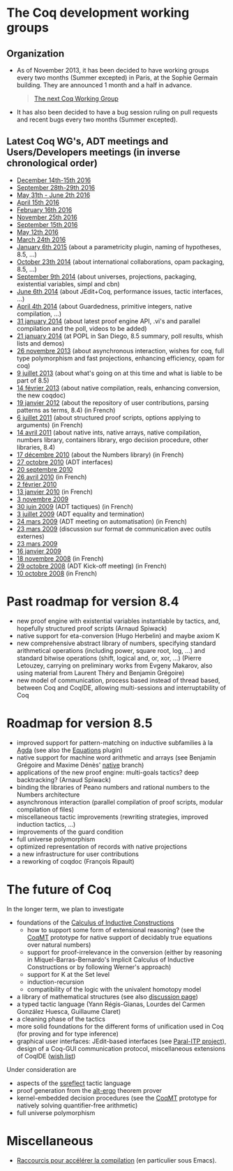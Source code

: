 The Coq development working groups
==================================

Organization
------------

-   As of November 2013, it has been decided to have working groups every two months (Summer excepted) in Paris, at the Sophie Germain building. They are announced 1 month and a half in advance.

    > [The next Coq Working Group](../NextCoqWG)

-   It has also been decided to have a bug session ruling on pull requests and recent bugs every two months (Summer excepted).

Latest Coq WG's, ADT meetings and Users/Developers meetings (in inverse chronological order)
--------------------------------------------------------------------------------------------

-   [December 14th-15th 2016](../CoqWG20161214)
-   [September 28th-29th 2016](../CoqWG20160928)
-   [May 31th - June 2th 2016](../CoqWG20160531)
-   [April 15th 2016](../CoqWG20160415)
-   [February 16th 2016](../CoqWG20160216)
-   [November 25th 2016](../CoqWG20151125)
-   [September 15th 2016](../CoqWG20150915)
-   [May 12th 2016](../CoqWG20150512)
-   [March 24th 2016](../CoqWG20150324)
-   [January 6th 2015](../CoqWG20150106) (about a parametricity plugin, naming of hypotheses, 8.5, ...)
-   [October 23th 2014](../CoqWG20141023) (about international collaborations, opam packaging, 8.5, ...)
-   [September 9th 2014](../CoqWG20140905) (about universes, projections, packaging, existential variables, simpl and cbn)
-   [June 6th 2014](../CoqWG20140606) (about JEdit+Coq, performance issues, tactic interfaces, ...)
-   [April 4th 2014](../CoqWG20140404) (about Guardedness, primitive integers, native compilation, ...)
-   [31 january 2014](../CoqWG20140131) (about latest proof engine API, .vi's and parallel compilation and the poll, videos to be added)
-   [21 january 2014](http://www.irisa.fr/celtique/pichardie/cuw2014/) (at POPL in San Diego, 8.5 summary, poll results, whish lists and demos)
-   [26 novembre 2013](../CRGTCoq20131126) (about asynchronous interaction, wishes for coq, full type polymorphism and fast projections, enhancing efficiency, opam for coq)
-   [9 juillet 2013](../CRGTCoq20130709) (about what's going on at this time and what is liable to be part of 8.5)
-   [14 février 2013](../CRGTCoq20130214) (about native compilation, reals, enhancing conversion, the new coqdoc)
-   [19 janvier 2012](../CRGTCoq20120119) (about the repository of user contributions, parsing patterns as terms, 8.4) (in French)
-   [6 juillet 2011](../CRGTCoq20110706) (about structured proof scripts, options applying to arguments) (in French)
-   [14 avril 2011](../CRGTCoq20110414) (about native ints, native arrays, native compilation, numbers library, containers library, ergo decision procedure, other libraries, 8.4)
-   [17 décembre 2010](../CRGTCoq20101217) (about the Numbers library) (in French)
-   [27 octobre 2010](http://coq.inria.fr/files/summary-27oct2010.txt) (ADT interfaces)
-   [20 septembre 2010](../CRGTCoq20100920)
-   [26 avril 2010](../CRGTCoq20100426) (in French)
-   [2 février 2010](../CRADT20100202)
-   [13 janvier 2010](../CRGTCoq20100113) (in French)
-   [3 novembre 2009](../CRGTCoq20091103)
-   [30 juin 2009](../CRADT20090630) (ADT tactiques) (in French)
-   [3 juillet 2009](../CRGTCoq20090704) (ADT equality and termination)
-   [24 mars 2009](../CRADT20090324) (ADT meeting on automatisation) (in French)
-   [23 mars 2009](../CRADTCommunication20090323) (discussion sur format de communication avec outils externes)
-   [23 mars 2009](../CRGTCoq20090323)
-   [16 janvier 2009](../CRGTCoq20090116)
-   [18 novembre 2008](../CRGTCoq20081118) (in French)
-   [29 octobre 2008](../CRADT20081029) (ADT Kick-off meeting) (in French)
-   [10 octobre 2008](../CRGTCoq20081010) (in French)

Past roadmap for version 8.4
============================

-   new proof engine with existential variables instantiable by tactics, and, hopefully structured proof scripts (Arnaud Spiwack)
-   native support for eta-conversion (Hugo Herbelin) and maybe axiom K
-   new comprehensive abstract library of numbers, specifying standard arithmetical operations (including power, square root, log, ...) and standard bitwise operations (shift, logical and, or, xor, ...) (Pierre Letouzey, carrying on preliminary works from Evgeny Makarov, also using material from Laurent Théry and Benjamin Grégoire)
-   new model of communication, process based instead of thread based, between Coq and CoqIDE, allowing multi-sessions and interruptability of Coq

Roadmap for version 8.5
=======================

-   improved support for pattern-matching on inductive subfamilies à la [Agda](http://appserv.cs.chalmers.se/users/ulfn/wiki/agda.php) (see also the [Equations](http://mattam.org/research/coq/equations.en.html) plugin)
-   native support for machine word arithmetic and arrays (see Benjamin Grégoire and Maxime Dénès' [native](https://gforge.inria.fr/scm/viewvc.php/branches/native/?root=coq) branch)
-   applications of the new proof engine: multi-goals tactics? deep backtracking? (Arnaud Spiwack)
-   binding the libraries of Peano numbers and rational numbers to the Numbers architecture
-   asynchronous interaction (parallel compilation of proof scripts, modular compilation of files)
-   miscellaneous tactic improvements (rewriting strategies, improved induction tactics, ...)
-   improvements of the guard condition
-   full universe polymorphism
-   optimized representation of records with native projections
-   a new infrastructure for user contributions
-   a reworking of coqdoc (François Ripault)

The future of Coq
=================

In the longer term, we plan to investigate

-   foundations of the [Calculus of Inductive Constructions](TheoryBehindCoq)
    -   how to support some form of extensional reasoning? (see the [CoqMT](http://pierre-yves.strub.nu/research/coqmt/) prototype for native support of decidably true equations over natural numbers)
    -   support for proof-irrelevance in the conversion (either by reasoning in Miquel-Barras-Bernardo's Implicit Calculus of Inductive Constructions or by following Werner's approach)
    -   support for K at the Set level
    -   induction-recursion
    -   compatibility of the logic with the univalent homotopy model
-   a library of mathematical structures (see also [discussion page](ReflectionOnStandardLibrary))
-   a typed tactic language (Yann Régis-Gianas, Lourdes del Carmen González Huesca, Guillaume Claret)
-   a cleaning phase of the tactics
-   more solid foundations for the different forms of unification used in Coq (for proving and for type inference)
-   graphical user interfaces: JEdit-based interfaces (see [Paral-ITP project](https://www.lri.fr/~wolff/projects/ANR-Paral-ITP/)), design of a Coq-GUI communication protocol, miscellaneous extensions of CoqIDE ([wish list](CoqIDEWishes))

Under consideration are

-   aspects of the [ssreflect](http://www.msr-inria.inria.fr/Projects/math-components) tactic language
-   proof generation from the [alt-ergo](http://ergo.lri.fr) theorem prover
-   kernel-embedded decision procedures (see the [CoqMT](http://pierre-yves.strub.nu/research/coqmt/) prototype for natively solving quantifier-free arithmetic)
-   full universe polymorphism

Miscellaneous
=============

-   [Raccourcis pour accélérer la compilation](../RaccourcisPourDevelopperSousEmacs) (en particulier sous Emacs).

